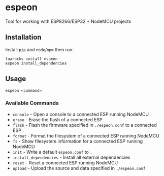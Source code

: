 # espeon
Tool for working with ESP8266/ESP32 + NodeMCU projects

## Installation
Install `pip` and `node`/`npm` then run:

```shell
luarocks install espeon
espeon install_dependencies
```

## Usage

```shell
espeon <command>
```

### Available Commands
  - `console` - Open a console to a connected ESP running NodeMCU
  - `erase` - Erase the flash of a connected ESP
  - `flash` - Flash the firmware specified in `./espeon.conf` to a connected ESP
  - `format` - Format the filesystem of a connected ESP running NodeMCU
  - `fs` - Show filesystem information for a connected ESP running NodeMCU
  - `init` - Write a default `espeon.conf` to `.`
  - `install_dependencies` - Install all external dependencies
  - `reset` - Reset a connected ESP running NodeMCU
  - `upload` - Upload the source and data specified in `./espeon.conf`
